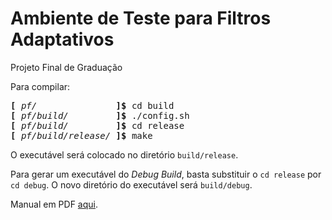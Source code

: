 Ambiente de Teste para Filtros Adaptativos
==========================================

Projeto Final de Graduação

Para compilar:

<pre>
<b>[</b> <i>pf/</i>               <b>]$</b> cd build
<b>[</b> <i>pf/build/</i>         <b>]$</b> ./config.sh
<b>[</b> <i>pf/build/</i>         <b>]$</b> cd release
<b>[</b> <i>pf/build/release/</i> <b>]$</b> make
</pre>

O executável será colocado no diretório `build/release`.

Para gerar um executável do _Debug Build_, basta substituir o `cd release` por
`cd debug`. O novo diretório do executável será `build/debug`.

Manual em PDF [aqui][1].

[1]: https://github.com/fofoni/pf/raw/master/doc/latex/refman.pdf
